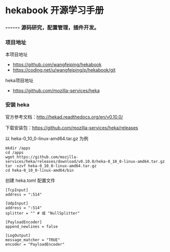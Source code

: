 # hekabook 开源学习手册

### ------ 源码研究，配置管理，插件开发。

### 项目地址

本项目地址

* https://github.com/wangfeiping/hekabook
* https://coding.net/u/wangfeiping/p/hekabook/git

heka项目地址

* https://github.com/mozilla-services/heka

### 安装 heka

官方参考文档：http://hekad.readthedocs.org/en/v0.10.0/

下载安装包：https://github.com/mozilla-services/heka/releases

以 heka-0_10_0-linux-amd64.tar.gz 为例

```
mkdir /apps  
cd /apps  
wget https://github.com/mozilla-services/heka/releases/download/v0.10.0/heka-0_10_0-linux-amd64.tar.gz  
tar -xzvf heka-0_10_0-linux-amd64.tar.gz  
cd heka-0_10_0-linux-amd64/bin  
```

创建 heka.toml 配置文件

```
[TcpInput]
address = ":514"

[UdpInput]
address = ":514"
splitter = "" # 或 "NullSplitter"

[PayloadEncoder]
append_newlines = false

[LogOutput]
message_matcher = "TRUE"
encoder = "PayloadEncoder"
```

